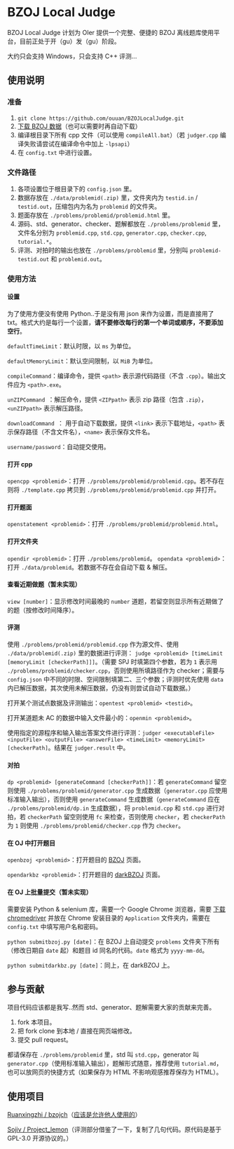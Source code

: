 # BZOJ Local Judge

BZOJ Local Judge 计划为 OIer 提供一个完整、便捷的 BZOJ 离线题库使用平台，目前正处于开（gu）发（gu）阶段。

大约只会支持 Windows，只会支持 C++ 评测...

## 使用说明

### 准备

1. `git clone https://github.com/ouuan/BZOJLocalJudge.git`
2. [下载 BZOJ 数据](http://darkbzoj.tk/blogof/root/blog/10)（也可以需要时再自动下载）
3. 编译根目录下所有 cpp 文件（可以使用 `compileAll.bat`）（若 `judger.cpp` 编译失败请尝试在编译命令中加上 `-lpsapi`）
4. 在 `config.txt` 中进行设置。

### 文件路径

1. 各项设置位于根目录下的 `config.json` 里。
2. 数据存放在 `./data/problemid(.zip)` 里，文件夹内为 `testid.in` / `testid.out`，压缩包内为名为 `problemid` 的文件夹。
3. 题面存放在 `./problems/problemid/problemid.html` 里。
4. 源码、std、generator、checker、题解都放在 `./problems/problemid` 里，文件名分别为 `problemid.cpp`, `std.cpp`, `generator.cpp`, `checker.cpp`, `tutorial.*`。
5. 评测、对拍时的输出也放在 `./problems/problemid` 里，分别叫 `problemid-testid.out` 和 `problemid.out`。

### 使用方法

#### 设置

为了使用方便没有使用 Python..于是没有用 json 来作为设置，而是直接用了 txt。格式大约是每行一个设置，**请不要修改每行的第一个单词或顺序，不要添加空行**。

`defaultTimeLimit`：默认时限，以 `ms` 为单位。

`defaultMemoryLimit`：默认空间限制，以 `MiB` 为单位。

`compileCommand`：编译命令，提供 `<path>` 表示源代码路径（不含 `.cpp`）。输出文件应为 `<path>.exe`。

`unZIPCommand `：解压命令，提供 `<ZIPpath>` 表示 zip 路径（包含 `.zip`），`<unZIPpath>` 表示解压路径。

`downloadCommand `： 用于自动下载数据，提供 `<link>` 表示下载地址，`<path>` 表示保存路径（不含文件名），`<name>` 表示保存文件名。

`username/password`：自动提交使用。

#### 打开 cpp

`opencpp <problemid>`：打开 `./problems/problemid/problemid.cpp`。若不存在则将 `./template.cpp` 拷贝到 `./problems/problemid/problemid.cpp` 并打开。

#### 打开题面

`openstatement <problemid>`：打开 `./problems/problemid/problemid.html`。

#### 打开文件夹

`opendir <problemid>`：打开 `./problems/problemid`。
`opendata <problemid>`：打开 `./data/problemid`。若数据不存在会自动下载 & 解压。

#### 查看近期做题（暂未实现）

`view [number]`：显示修改时间最晚的 `number` 道题，若留空则显示所有近期做了的题（按修改时间降序）。

#### 评测

使用 `./problems/problemid/problemid.cpp` 作为源文件、使用 `./data/problemid(.zip)` 里的数据进行评测： `judge <problemid> [timeLimit [memoryLimit [checkerPath]]]`。（需要 SPJ 时填第四个参数，若为 `1` 表示用 `./problems/problemid/checker.cpp`，否则使用所填路径作为 checker；需要与 `config.json` 中不同的时限、空间限制填第二、三个参数；评测时优先使用 `data` 内已解压数据，其次使用未解压数据，仍没有则尝试自动下载数据。）

打开某个测试点数据及评测输出：`opentest <problemid> <testid>`。

打开某道题未 AC 的数据中输入文件最小的：`openmin <problemid>`。

使用指定的源程序和输入输出答案文件进行评测：`judger <executableFile> <inputFile> <outputFile> <answerFile> <timeLimit> <memoryLimit> [checkerPath]`。结果在 `judger.result` 中。

#### 对拍

`dp <problemid> [generateCommand [checkerPath]]`：若 `generateCommand` 留空则使用 `./problems/problemid/generator.cpp` 生成数据（`generator.cpp` 应使用标准输入输出），否则使用 `generateCommand` 生成数据（`generateCommand` 应在 `./problems/problemid/dp.in` 生成数据），将 `problemid.cpp` 和 `std.cpp` 进行对拍，若 `checkerPath` 留空则使用 `fc` 来检查，否则使用 `checker`，若 `checkerPath` 为 `1` 则使用 `./problems/problemid/checker.cpp` 作为 `checker`。

#### 在 OJ 中打开题目

`openbzoj <problemid>`：打开题目的 [BZOJ](https://www.lydsy.com/JudgeOnline/) 页面。

`opendarkbz <problemid>`：打开题目的 [darkBZOJ](https://darkbzoj.tk/) 页面。

#### 在 OJ 上批量提交（暂未实现）

需要安装 Python & selenium 库，需要一个 Google Chrome 浏览器，需要 [下载 chromedriver](http://npm.taobao.org/mirrors/chromedriver/) 并放在 Chrome 安装目录的 `Application` 文件夹内，需要在 `config.txt` 中填写用户名和密码。

`python submitbzoj.py [date]`：在 BZOJ 上自动提交 `problems` 文件夹下所有（修改日期自 `date` 起）和题目 id 同名的代码。`date` 格式为 `yyyy-mm-dd`。

`python submitdarkbz.py [date]`：同上，在 darkBZOJ 上。

## 参与贡献

项目代码应该都是我写..然而 std、generator、题解需要大家的贡献来完善。

1. fork 本项目。
2. 把 fork clone 到本地 / 直接在网页端修改。
3. 提交 pull request。

都请保存在 `./problems/problemid` 里，std 叫 `std.cpp`，generator 叫 `generator.cpp`（使用标准输入输出），题解形式随意，推荐使用 `tutorial.md`，也可以放网页的快捷方式（如果保存为 HTML 不影响观感推荐保存为 HTML）。

## 使用项目

[Ruanxingzhi / bzojch](https://github.com/Ruanxingzhi/bzojch)（[应该是允许他人使用的](https://github.com/Ruanxingzhi/bzojch/issues/2)）

[Sojiv / Project_lemon](https://github.com/Sojiv/Project_lemon)（评测部分借鉴了一下，复制了几句代码。原代码是基于 GPL-3.0 开源协议的。）